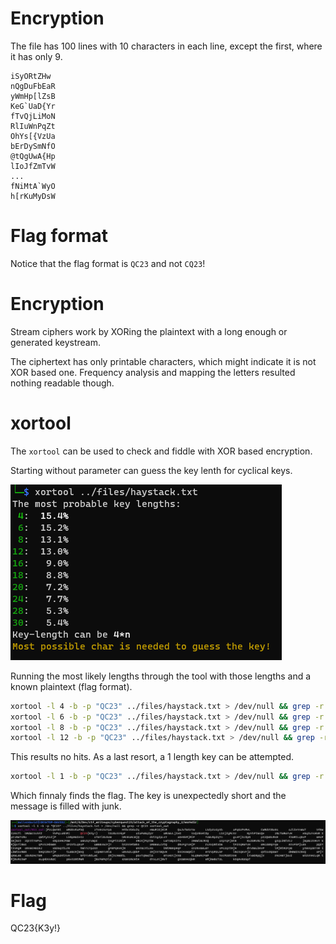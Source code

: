 # Encryption

The file has 100 lines with 10 characters in each line, except the first, where it has only 9.

```
iSyORtZHw
nQgDuFbEaR
yWmHp[lZsB
KeG`UaD{Yr
fTvQjLiMoN
RlIuWnPqZt
OhYs[{VzUa
bErDySmNfO
@tQgUwA{Hp
lIoJfZmTvW
...
fNiMtA`WyO
h[rKuMyDsW
```

# Flag format

Notice that the flag format is `QC23` and not `CQ23`!

# Encryption

Stream ciphers work by XORing the plaintext with a long enough or generated keystream.

The ciphertext has only printable characters, which might indicate it is not XOR based one. Frequency analysis and mapping the letters resulted nothing readable though.

# xortool

The `xortool` can be used to check and fiddle with XOR based encryption.

Starting without parameter can guess the key lenth for cyclical keys.

![](screenshots/1.png)

Running the most likely lengths through the tool with those lengths and a known plaintext (flag format).

```bash
xortool -l 4 -b -p "QC23" ../files/haystack.txt > /dev/null && grep -r QC23 xortool_out
xortool -l 6 -b -p "QC23" ../files/haystack.txt > /dev/null && grep -r QC23 xortool_out
xortool -l 8 -b -p "QC23" ../files/haystack.txt > /dev/null && grep -r QC23 xortool_out
xortool -l 12 -b -p "QC23" ../files/haystack.txt > /dev/null && grep -r QC23 xortool_out
```

This results no hits. As a last resort, a 1 length key can be attempted.

```bash
xortool -l 1 -b -p "QC23" ../files/haystack.txt > /dev/null && grep -r QC23 xortool_out
```

Which finnaly finds the flag. The key is unexpectedly short and the message is filled with junk.

![](screenshots/2.png)

# Flag
QC23{K3y!}

